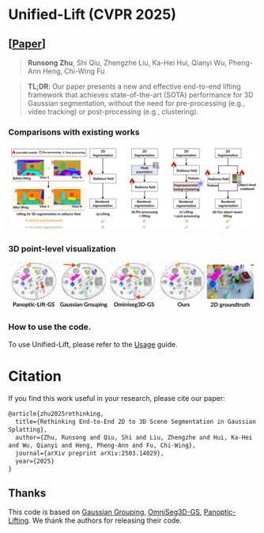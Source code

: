 # Unified-Lift (CVPR 2025)
## [[Paper](https://github.com/Runsong123/Unified-Lift/blob/main/material/Unified_Lift.pdf)]

> **Runsong Zhu**, Shi Qiu, Zhengzhe Liu, Ka-Hei Hui, Qianyi Wu, Pheng-Ann Heng, Chi-Wing Fu
> 

>**TL;DR**: Our paper presents a new and effective end-to-end lifting framework that achieves state-of-the-art (SOTA) performance for 3D Gaussian segmentation, without the need for pre-processing (e.g., video tracking) or post-processing (e.g., clustering).



### Comparisons with existing works

![image](https://github.com/Runsong123/Unified-Lift/blob/main/material/Teaser.png)

### 3D point-level visualization
![image](https://github.com/Runsong123/Unified-Lift/blob/main/material/3D_Segmentation.png)


### How to use the code. 
To use Unified-Lift, please refer to the [Usage](doc/Usage.md) guide.


# Citation
If you find this work useful in your research, please cite our paper:
```
@article{zhu2025rethinking,
  title={Rethinking End-to-End 2D to 3D Scene Segmentation in Gaussian Splatting},
  author={Zhu, Runsong and Qiu, Shi and Liu, Zhengzhe and Hui, Ka-Hei and Wu, Qianyi and Heng, Pheng-Ann and Fu, Chi-Wing},
  journal={arXiv preprint arXiv:2503.14029},
  year={2025}
}

```


## Thanks
This code is based on [Gaussian Grouping](https://github.com/lkeab/gaussian-grouping), [OmniSeg3D-GS](https://github.com/OceanYing/OmniSeg3D-GS), [Panoptic-Lifting](https://github.com/nihalsid/panoptic-lifting). We thank the authors for releasing their code. 




